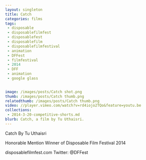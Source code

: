 ```yaml
---
layout: singleton
title: Catch
categories: films
tags:
 - disposable
 - disposablefilmfest
 - disposablefest
 - disposablefilm
 - disposablefilmfestival
 - animation
 - DFFest
 - filmfestival
 - 2014
 - DFF
 - animation
 - google glass

       
image: /images/posts/Catch shot.png
thumb: /images/posts/Catch thumb.png
relatedthumb: /images/posts/Catch thumb.png
video: //player.vimeo.com/watch?v=rd4iojo2TQo&feature=youtu.be
collections:
 - 2014-3-20-competitive-shorts.md
blurb: Catch, a film by Tu Uthaisri.
---
```


Catch
By Tu Uthaisri	

Honorable Mention Winner of Disposable Film Festival 2014

disposablefilmfest.com
Twitter: @DFFest